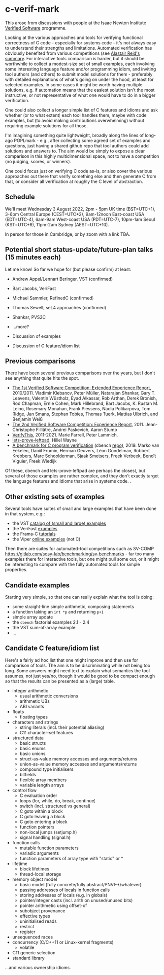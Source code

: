 # c-verif-mark

This arose from discussions with people at the Isaac Newton Institute [Verified Software](https://www.newton.ac.uk/event/vso2/) programme.

Looking at the various approaches and tools for verifying functional correctness of C code - especially for systems code - it's not always easy to understand their strengths and limitations.   Automated verification has obviously benefited from various competitions (see [Alastair Reid's summary](https://alastairreid.github.io/verification-competitions/).  For interactive tools comparison is harder, but it should be worthwhile to collect a modest-size set of small examples, each involving some interesting language feature and/or programming idiom, and inviting tool authors (and others) to submit model solutions for them - preferably with detailed explanations of what's going on under the hood, at least for selected examples.  In some cases it might be worth having multiple solutions, e.g. if automation means that the easiest solution isn't the most instructive, or not representative of what one would have to do in a bigger verification.

One could also collect a longer simple list of C features and idioms and ask whether (or to what extent) each tool handles them, maybe with code examples, but (to avoid making contributions overwhelming) without requiring example solutions for all those.

I'm imagining something quite lightweight, broadly along the lines of long-ago POPLmark - e.g., after collecting some agreed set of examples and questions, just having a shared github repo that tool authors could add solutions and answers to.  The aim would be simply to expose a clear comparison in this highly multidimensional space, not to have a competition (no judging, scores, or winners).

One could focus just on verifying C code as-is, or also cover the various approaches out there that verify something else and then generate C from that, or consider all verification at roughly the C level of abstraction. 

## Schedule

We'll meet Wednesday 3 August 2022, 2pm - 5pm UK time (BST=UTC+1), 3-6pm Central Europe (CEST=UTC+2), 9am-12noon East-coast USA (EDT=UTC-4), 6am-9am West-coast USA (PDT=UTC-7), 10pm-1am Seoul (KST=UTC+9), 11pm-2am Sydney (AEST=UTC+10).

In person for those in Cambridge, or by zoom with a link TBA. 

## Potential short status-update/future-plan talks (15 minutes each)

Let me know!  So far we hope for (but please confirm) at least: 

- Andrew Appel/Lennart Beringer, VST  (confirmed)
- Bart Jacobs, VeriFast
- Michael Sammler, RefinedC  (confirmed)
- Thomas Sewell, seL4 approaches (confirmed)
- Shankar, PVS2C

- ...more? 

- Discussion of examples

- Discussion of C feature/idiom list


## Previous comparisons 

There have been several previous comparisons over the years,  but I don't see anything that quite hits the spot. 

- [The 1st Verified Software Competition: Extended Experience Report](https://www.microsoft.com/en-us/research/wp-content/uploads/2016/12/krml214.pdf), 2010/2011.  Vladimir Klebanov, Peter Müller, Natarajan Shankar, Gary T. Leavens, Valentin Wüstholz, Eyad Alkassar, Rob Arthan, Derek Bronish, Rod Chapman, Ernie Cohen, Mark Hillebrand, Bart Jacobs, K. Rustan M. Leino, Rosemary Monahan, Frank Piessens, Nadia Polikarpova, Tom Ridge, Jan Smans, Stephan Tobies, Thomas Tuerk, Mattias Ulbrich, and Benjamin Weiß
- [The 2nd Verified Software Competition: Experience Report](https://hal.inria.fr/hal-00798777/document), 2011. Jean-Christophe Filliâtre, Andrei Paskevich, Aaron Stump
- [VerifyThis](https://www.pm.inf.ethz.ch/research/verifythis.html), 2011-2021. Marie Farrell, Peter Lammich. 
- [lets-prove-leftpad](https://github.com/hwayne/lets-prove-leftpad). Hillel Wayne
- [A benchmark for C program verification](https://www.cs.ru.nl/~freek/cbench/cbench.pdf)  (cbench [repo](https://github.com/cverified/cbench/)), 2019. Marko van Eekelen, Daniil Frumin, Herman Geuvers, Léon Gondelman, Robbert Krebbers, Marc Schoolderman, Sjaak Smetsers, Freek Verbeek, Benoı̂t Viguier, Freek Wiedijk

Of these, cbench and lets-prove-leftpad are perhaps the closest, but several of those examples are rather complex, and they don't exactly target the language features and idioms that arise in systems code. . 


## Other existing sets of examples

Several tools have suites of small and large examples that have been done in that system, e.g.:

- the VST [catalog of (small and large) examples](https://github.com/PrincetonUniversity/VST/blob/master/doc/catalog-of-examples.md)
- the VeriFast [examples](https://github.com/verifast/verifast/tree/master/examples)
- the Frama-C [tutorials](https://frama-c.com/html/tutorials.html)
- the Viper [online examples](http://viper.ethz.ch/examples/binary-search-array.html)   (not C)

Then there are suites for automated-tool competitions such as SV-COMP https://gitlab.com/sosy-lab/benchmarking/sv-benchmarks - far too many examples there for interactive tools, but one might pull some out, or it might be interesting to compare with the fully automated tools for simple properties.


## Candidate examples

Starting very simple, so that one can really explain what the tool is doing:

- some straight-line simple arithmetic, composing statements
- a function taking an `int *p` and returning `p+1`
- simple array update
- the `cbench` factorial examples 2.1 - 2.4
- the VST sum-of-array example
- ...



##  Candidate C feature/idiom list

Here's a fairly ad hoc list that one might improve and then use for comparison of tools.  The aim is to be discriminating while not being too long.  Some answers might need text to explain what semantics the tool assumes, not just yes/no, though it would be good to be compact enough so that the results can be presented as a (large) table. 

- integer arithmetic
    - usual arithmetic conversions
    - arithmetic UBs
    - ABI variants
- floats
    - floating types
- characters and strings
    - string literals (incl. their potential aliasing)
    - C11 character-set features
- structured data
    - basic structs
    - basic enums
    - basic unions
    - struct-as-value memory accesses and arguments/returns
    - union-as-value memory accesses and arguments/returns
    - compound type initialisers
    - bitfields
    - flexible array members
    - variable length arrays
- control flow 
    - C evaluation order
    - loops (for, while, do, break, continue)
    - switch (incl. structured vs general)
    - C goto within a block
    - C goto leaving a block
    - C goto entering a block
    - function pointers
    - non-local jumps (setjump.h)
    - signal handling (signal.h)
- function calls
    - mutable function parameters
    - variadic arguments
    - function parameters of array type with "static" or *
- lifetime
    - block lifetimes
    - thread-local storage
- memory object model
    - basic model (fully concrete/fully abstract/PNVI-*/whatever)
    - passing addresses of locals in function calls
    - storing addresses of locals (e.g. in globals)
    - pointer/integer casts (incl. arith on unused/unused bits)
    - pointer arithmetic using offset-of 
    - subobject provenance
    - effective types
    - uninitialised reads
    - restrict
    - register
- unsequenced races
- concurrency   (C/C++11 or Linux-kernel fragments)
    - volatile
- C11 generic selection
- standard library


...and various ownership idioms.

